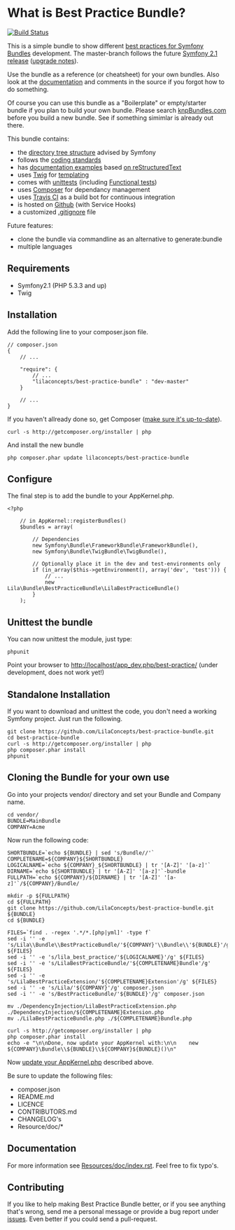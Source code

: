 What is Best Practice Bundle?
=============================

[![Build Status](https://secure.travis-ci.org/LilaConcepts/best-practice-bundle.png?branch=master)](http://travis-ci.org/LilaConcepts/best-practice-bundle)

This is a simple bundle to show different [best practices for Symfony Bundles](http://symfony.com/doc/current/cookbook/bundles/index.html)
development. The master-branch follows the future [Symfony 2.1 release](http://symfony.com/blog/towards-symfony-2-1-documentation) ([upgrade notes](https://github.com/symfony/symfony/blob/master/UPGRADE-2.1.md)).

Use the bundle as a reference (or cheatsheet) for your own bundles. Also look
at the [documentation](https://github.com/LilaConcepts/best-practice-bundle/blob/master/Resources/doc/index.rst) and comments in the source if you forgot how to do something.

Of course you can use this bundle as a "Boilerplate" or empty/starter bundle if
you plan to build your own bundle. Please search [knpBundles.com](http://knpbundles.com/) before you build a new bundle. See if something simimlar is already out there.

This bundle contains:
* the [directory tree structure](http://symfony.com/doc/current/cookbook/bundles/best_practices.html) advised by Symfony
* follows the [coding standards](http://symfony.com/doc/current/contributing/code/standards.html)
* has [documentation examples](https://github.com/LilaConcepts/best-practice-bundle/blob/master/Resources/doc/index.rst) based [on reStructuredText](http://symfony.com/doc/current/contributing/documentation/format.html)
* uses [Twig](http://twig.sensiolabs.org/) for [templating](http://symfony.com/doc/current/cookbook/templating/index.html)
* comes with [unittests](http://symfony.com/doc/current/book/testing.html) (including [Functional tests](http://symfony.com/doc/current/cookbook/testing/doctrine.html#functional-testing))
* uses [Composer](http://getcomposer.org/doc/) for dependancy management
* uses [Travis CI](http://about.travis-ci.org/docs/) as a build bot for continuous integration
* is hosted on [Github](https://github.com/) (with Service Hooks)
* a customized [.gitignore](https://github.com/LilaConcepts/best-practice-bundle/blob/master/.gitignore) file

Future features:
* clone the bundle via commandline as an alternative to generate:bundle
* multiple languages

Requirements
------------

* Symfony2.1 (PHP 5.3.3 and up)
* Twig

Installation
------------

Add the following line to your composer.json file.

    // composer.json
    {
        // ...

        "require": {
            // ...
            "lilaconcepts/best-practice-bundle" : "dev-master"
        }

        // ...
    }

If you haven't allready done so, get Composer ([make sure it's up-to-date](http://getcomposer.org/doc/03-cli.md#self-update)).

    curl -s http://getcomposer.org/installer | php

And install the new bundle

    php composer.phar update lilaconcepts/best-practice-bundle

Configure
---------

The final step is to add the bundle to your AppKernel.php.

    <?php

        // in AppKernel::registerBundles()
        $bundles = array(

            // Dependencies
            new Symfony\Bundle\FrameworkBundle\FrameworkBundle(),
            new Symfony\Bundle\TwigBundle\TwigBundle(),

            // Optionally place it in the dev and test-environments only
            if (in_array($this->getEnvironment(), array('dev', 'test'))) {
                // ...
                new Lila\Bundle\BestPracticeBundle\LilaBestPracticeBundle()
            }
        );

Unittest the bundle
-------------------

You can now unittest the module, just type:

    phpunit

Point your browser to [http://localhost/app_dev.php/best-practice/](http://localhost/app_dev.php/best-practice/) (under development, does not work yet!)

Standalone Installation
-----------------------

If you want to download and unittest the code, you don't need a working Symfony project. Just run the following.

    git clone https://github.com/LilaConcepts/best-practice-bundle.git
    cd best-practice-bundle
    curl -s http://getcomposer.org/installer | php
    php composer.phar install
    phpunit

Cloning the Bundle for your own use
-----------------------------------

Go into your projects vendor/ directory and set your Bundle and Company name.

    cd vendor/
    BUNDLE=MainBundle
    COMPANY=Acme

Now run the following code:

    SHORTBUNDLE=`echo ${BUNDLE} | sed 's/Bundle//'`
    COMPLETENAME=${COMPANY}${SHORTBUNDLE}
    LOGICALNAME=`echo ${COMPANY}_${SHORTBUNDLE} | tr '[A-Z]' '[a-z]'`
    DIRNAME=`echo ${SHORTBUNDLE} | tr '[A-Z]' '[a-z]'`-bundle
    FULLPATH=`echo ${COMPANY}/${DIRNAME} | tr '[A-Z]' '[a-z]'`/${COMPANY}/Bundle/
    
    mkdir -p ${FULLPATH}
    cd ${FULLPATH}
    git clone https://github.com/LilaConcepts/best-practice-bundle.git ${BUNDLE}
    cd ${BUNDLE}

    FILES=`find . -regex '.*/*.[php|yml]' -type f`
    sed -i '' -e 's/Lila\\Bundle\\BestPracticeBundle/'${COMPANY}'\\Bundle\\'${BUNDLE}'/g' ${FILES}
    sed -i '' -e 's/lila_best_practice/'${LOGICALNAME}'/g' ${FILES}
    sed -i '' -e 's/LilaBestPracticeBundle/'${COMPLETENAME}Bundle'/g' ${FILES}
    sed -i '' -e 's/LilaBestPracticeExtension/'${COMPLETENAME}Extension'/g' ${FILES}
    sed -i '' -e 's/Lila/'${COMPANY}'/g' composer.json
    sed -i '' -e 's/BestPracticeBundle/'${BUNDLE}'/g' composer.json

    mv ./DependencyInjection/LilaBestPracticeExtension.php ./DependencyInjection/${COMPLETENAME}Extension.php
    mv ./LilaBestPracticeBundle.php ./${COMPLETENAME}Bundle.php

    curl -s http://getcomposer.org/installer | php
    php composer.phar install
    echo -e "\n\nDone, now update your AppKernel with:\n\n    new ${COMPANY}\Bundle\\${BUNDLE}\\${COMPANY}${BUNDLE}()\n"

Now [update your AppKernel.php](#configure) described above.

Be sure to update the following files:
- composer.json
- README.md
- LICENCE
- CONTRIBUTORS.md
- CHANGELOG's
- Resource/doc/*

Documentation
-------------

For more information see [Resources/doc/index.rst](https://github.com/LilaConcepts/best-practice-bundle/blob/master/Resources/doc/index.rst).
Feel free to fix typo's.

Contributing
------------

If you like to help making Best Practice Bundle better, or if you see anything that's
wrong, send me a personal message or provide a bug report under [issues](https://github.com/LilaConcepts/best-practice-bundle/issues).
Even better if you could send a pull-request.

